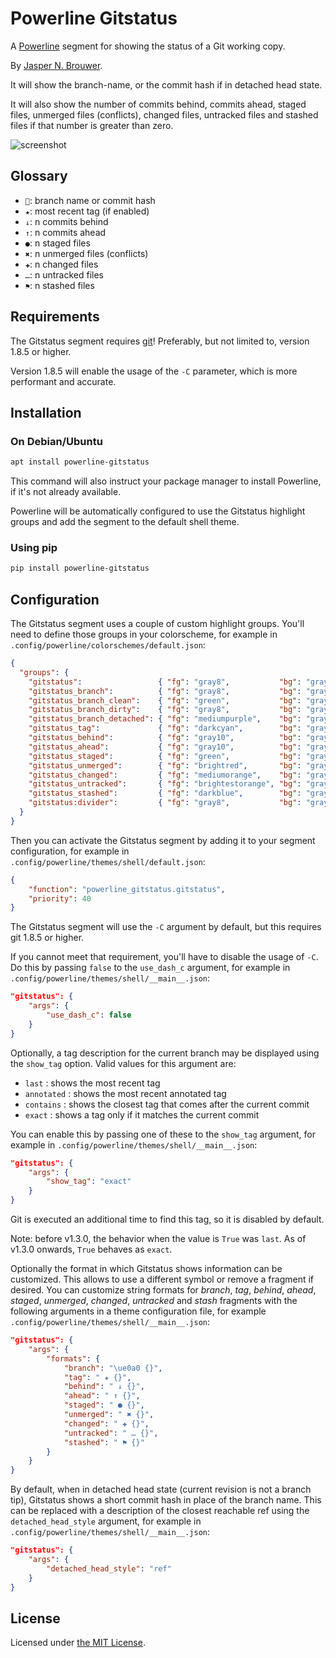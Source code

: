 Powerline Gitstatus
===================

A [Powerline][1] segment for showing the status of a Git working copy.

By [Jasper N. Brouwer][2].

It will show the branch-name, or the commit hash if in detached head state.

It will also show the number of commits behind, commits ahead, staged files,
unmerged files (conflicts), changed files, untracked files and stashed files
if that number is greater than zero.

![screenshot][4]

Glossary
--------
- ``: branch name or commit hash
- `★`: most recent tag (if enabled)
- `↓`: n commits behind
- `↑`: n commits ahead
- `●`: n staged files
- `✖`: n unmerged files (conflicts)
- `✚`: n changed files
- `…`: n untracked files
- `⚑`: n stashed files

Requirements
------------

The Gitstatus segment requires [git][5]! Preferably, but not limited to, version 1.8.5 or higher.

Version 1.8.5 will enable the usage of the `-C` parameter, which is more performant and accurate.

Installation
------------

### On Debian/Ubuntu

```txt
apt install powerline-gitstatus
```

This command will also instruct your package manager to install Powerline, if it's not already available.

Powerline will be automatically configured to use the Gitstatus highlight groups and add the segment to the default
shell theme.

### Using pip

```txt
pip install powerline-gitstatus
```

Configuration
-------------

The Gitstatus segment uses a couple of custom highlight groups. You'll need to define those groups in your colorscheme,
for example in `.config/powerline/colorschemes/default.json`:

```json
{
  "groups": {
    "gitstatus":                 { "fg": "gray8",           "bg": "gray2", "attrs": [] },
    "gitstatus_branch":          { "fg": "gray8",           "bg": "gray2", "attrs": [] },
    "gitstatus_branch_clean":    { "fg": "green",           "bg": "gray2", "attrs": [] },
    "gitstatus_branch_dirty":    { "fg": "gray8",           "bg": "gray2", "attrs": [] },
    "gitstatus_branch_detached": { "fg": "mediumpurple",    "bg": "gray2", "attrs": [] },
    "gitstatus_tag":             { "fg": "darkcyan",        "bg": "gray2", "attrs": [] },
    "gitstatus_behind":          { "fg": "gray10",          "bg": "gray2", "attrs": [] },
    "gitstatus_ahead":           { "fg": "gray10",          "bg": "gray2", "attrs": [] },
    "gitstatus_staged":          { "fg": "green",           "bg": "gray2", "attrs": [] },
    "gitstatus_unmerged":        { "fg": "brightred",       "bg": "gray2", "attrs": [] },
    "gitstatus_changed":         { "fg": "mediumorange",    "bg": "gray2", "attrs": [] },
    "gitstatus_untracked":       { "fg": "brightestorange", "bg": "gray2", "attrs": [] },
    "gitstatus_stashed":         { "fg": "darkblue",        "bg": "gray2", "attrs": [] },
    "gitstatus:divider":         { "fg": "gray8",           "bg": "gray2", "attrs": [] }
  }
}
```

Then you can activate the Gitstatus segment by adding it to your segment configuration,
for example in `.config/powerline/themes/shell/default.json`:

```json
{
    "function": "powerline_gitstatus.gitstatus",
    "priority": 40
}
```

The Gitstatus segment will use the `-C` argument by default, but this requires git 1.8.5 or higher.

If you cannot meet that requirement, you'll have to disable the usage of `-C`.
Do this by passing `false` to the `use_dash_c` argument, for example in `.config/powerline/themes/shell/__main__.json`:

```json
"gitstatus": {
    "args": {
        "use_dash_c": false
    }
}
```

Optionally, a tag description for the current branch may be displayed using the `show_tag` option. Valid values for this
argument are:

 * `last` : shows the most recent tag
 * `annotated` : shows the most recent annotated tag
 * `contains` : shows the closest tag that comes after the current commit
 * `exact` : shows a tag only if it matches the current commit

You can enable this by passing one of these to the `show_tag` argument, for example in `.config/powerline/themes/shell/__main__.json`:

```json
"gitstatus": {
    "args": {
        "show_tag": "exact"
    }
}
```
Git is executed an additional time to find this tag, so it is disabled by default.

Note: before v1.3.0, the behavior when the value is `True` was `last`. As of v1.3.0 onwards, `True` behaves as `exact`.

Optionally the format in which Gitstatus shows information can be customized.
This allows to use a different symbol or remove a fragment if desired. You can
customize string formats for _branch_, _tag_, _behind_, _ahead_, _staged_, _unmerged_,
_changed_, _untracked_ and _stash_ fragments with the following arguments in a
theme configuration file, for example `.config/powerline/themes/shell/__main__.json`:

```json
"gitstatus": {
    "args": { 
        "formats": {
            "branch": "\ue0a0 {}",
            "tag": " ★ {}",
            "behind": " ↓ {}",
            "ahead": " ↑ {}",
            "staged": " ● {}",
            "unmerged": " ✖ {}",
            "changed": " ✚ {}",
            "untracked": " … {}",
            "stashed": " ⚑ {}"
        }
    }
}
```

By default, when in detached head state (current revision is not a branch tip), Gitstatus shows a short commit hash in
place of the branch name. This can be replaced with a description of the closest reachable ref using the
`detached_head_style` argument, for example in `.config/powerline/themes/shell/__main__.json`:

```json
"gitstatus": {
    "args": { 
        "detached_head_style": "ref"
    }
}
```
 
License
-------

Licensed under [the MIT License][3].

[1]: https://powerline.readthedocs.org/en/master/
[2]: https://github.com/jaspernbrouwer
[3]: https://github.com/jaspernbrouwer/powerline-gitstatus/blob/master/LICENSE
[4]: https://github.com/jaspernbrouwer/powerline-gitstatus/blob/master/screenshot.png
[5]: https://git-scm.com/
